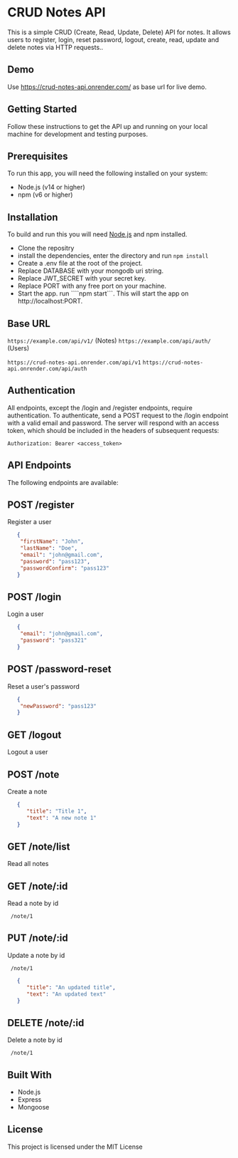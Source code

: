# CRUD Notes API
This is a simple CRUD (Create, Read, Update, Delete) API for notes. It allows users to register, login, reset password, logout, create, read, update and delete notes via HTTP requests..

## Demo
Use https://crud-notes-api.onrender.com/ as base url for live demo.

## Getting Started
Follow these instructions to get the API up and running on your local machine for development and testing purposes.

## Prerequisites
To run this app, you will need the following installed on your system:

* Node.js (v14 or higher)
* npm (v6 or higher)

## Installation
To build and run this you will need [Node.js](https://nodejs.org/en/) and npm installed.

* Clone the repositry
* install the dependencies, enter the directory and run ```npm install```
* Create a .env file at the root of the project.
* Replace DATABASE with your mongodb uri string.
* Replace JWT_SECRET with your secret key.
* Replace PORT with any free port on your machine.
* Start the app. run ````npm start```. This will start the app on http://localhost:PORT.

## Base URL
```https://example.com/api/v1/``` (Notes)
```https://example.com/api/auth/``` (Users)

```https://crud-notes-api.onrender.com/api/v1```
```https://crud-notes-api.onrender.com/api/auth```

## Authentication
All endpoints, except the /login and /register endpoints, require authentication. To authenticate, send a POST request to the /login endpoint with a valid email and password. The server will respond with an access token, which should be included in the headers of subsequent requests:

```Authorization: Bearer <access_token>```


## API Endpoints
The following endpoints are available:

## POST /register
Register a user

```json
   {
    "firstName": "John",
    "lastName": "Doe",
    "email": "john@gmail.com",
    "password": "pass123",
    "passwordConfirm": "pass123"
   }
```

## POST /login
Login a user

```json
   {
    "email": "john@gmail.com",
    "password": "pass321"
   }
```

## POST /password-reset
Reset a user's password

```json
   {
    "newPassword": "pass123"
   }
```


## GET /logout
Logout a user

## POST /note
Create a note

```json
   {
      "title": "Title 1",
      "text": "A new note 1"
   }
```

## GET /note/list
Read all notes

## GET /note/:id
Read a note by id

``` /note/1```

## PUT /note/:id
Update a note by id

``` /note/1```

```json
   {
      "title": "An updated title",
      "text": "An updated text"
   }
```

## DELETE /note/:id
Delete a note by id

``` /note/1```


## Built With

* Node.js
* Express
* Mongoose

## License
This project is licensed under the MIT License
